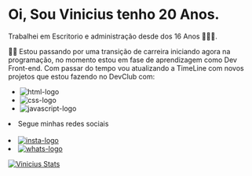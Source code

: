 # Oi, Sou Vinicius tenho 20 Anos. 
Trabalhei em Escritorio e administração desde dos 16 Anos 📘🔥💙. 


👑🚀 Estou passando por uma transição de carreira iniciando agora na programação, no momento estou em fase de aprendizagem como Dev Front-end. 
Com passar do tempo vou atualizando a TimeLine com novos projetos que estou fazendo no DevClub com:

- <img src="https://img.shields.io/badge/HTML-239120?style=for-the-badge&logo=html5&logoColor=white" alt="html-logo">
- <img src="https://img.shields.io/badge/CSS-239120?&style=for-the-badge&logo=css3&logoColor=white" alt="css-logo">
- <img src="https://img.shields.io/badge/JavaScript-F7DF1E?style=for-the-badge&logo=javascript&logoColor=black" alt="javascript-logo">
<li>
Segue minhas redes sociais 
<br>
<br>
<li>
 <a href="https://www.instagram.com/vinicius_snow" Segue aqui meu insta><img src="https://img.shields.io/badge/Instagram-E4405F?style=for-the-badge&logo=instagram&logoColor=white" alt="insta-logo" > </a>
<br>
<li>
<a href="https://w.app/Q6lXuH" Segue meu Whastapp><img src="https://img.shields.io/badge/WhatsApp-25D366?style=for-the-badge&logo=whatsapp&logoColor=white" alt="whats-logo"> <a/>
</li>

[![Vinicius Stats](https://github-readme-stats.vercel.app/api?username=ViniciusSnow)](https://github.com/anuraghazra/github-readme-stats)

